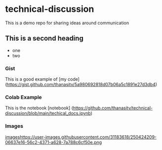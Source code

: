 # technical-discussion
This is a demo repo for sharing ideas around communication

## This is a second heading

* one
* two

### Gist

This is a good example of [my code] (https://gist.github.com/thanasitv/5a980692818d07b06a5c1891e27d3db4)

### Colab Example

This is the notebook [notebook]  (https://github.com/thanasitv/technical-discussion/blob/main/techical_docs.ipynb)

### Images
[images](https://user-images.githubusercontent.com/31183618/250424209-06637e16-56c2-4371-a628-7a788c6cf50e.png)https://user-images.githubusercontent.com/31183618/250424209-06637e16-56c2-4371-a628-7a788c6cf50e.png
